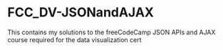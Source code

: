 # FCC_DV-JSONandAJAX
This contains my solutions to the freeCodeCamp JSON APIs and AJAX course required for the data visualization cert
